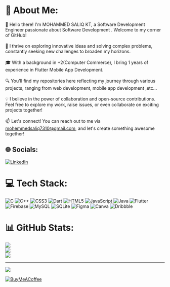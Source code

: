 # 💫 About Me:
👋 Hello there! I'm MOHAMMED SALIQ KT, a Software Development Engineer passionate about Software Development . Welcome to my corner of GitHub!<br><br>🚀 I thrive on exploring innovative ideas and solving complex problems, constantly seeking new challenges to broaden my horizons.<br><br>🎓 With a background in +2(Computer Commerce), I bring 1 years of experience in Flutter Mobile App Development.<br><br>🔍 You'll find my repositories here reflecting my journey through various projects, ranging from  web development, mobile app development ,etc...<br><br>💡 I believe in the power of collaboration and open-source contributions. Feel free to explore my work, raise issues, or even collaborate on exciting projects together!<br><br>📫 Let's connect! You can reach out to me via mohemmedsaliq7310@gmail.com, and let's create something awesome together!



## 🌐 Socials:
[![LinkedIn](https://img.shields.io/badge/LinkedIn-%230077B5.svg?logo=linkedin&logoColor=white)](https://linkedin.com/in/linkedin.com/in/mohammedsaliqkt) 

# 💻 Tech Stack:
![C](https://img.shields.io/badge/c-%2300599C.svg?style=for-the-badge&logo=c&logoColor=white) ![C++](https://img.shields.io/badge/c++-%2300599C.svg?style=for-the-badge&logo=c%2B%2B&logoColor=white) ![CSS3](https://img.shields.io/badge/css3-%231572B6.svg?style=for-the-badge&logo=css3&logoColor=white) ![Dart](https://img.shields.io/badge/dart-%230175C2.svg?style=for-the-badge&logo=dart&logoColor=white) ![HTML5](https://img.shields.io/badge/html5-%23E34F26.svg?style=for-the-badge&logo=html5&logoColor=white) ![JavaScript](https://img.shields.io/badge/javascript-%23323330.svg?style=for-the-badge&logo=javascript&logoColor=%23F7DF1E) ![Java](https://img.shields.io/badge/java-%23ED8B00.svg?style=for-the-badge&logo=openjdk&logoColor=white) ![Flutter](https://img.shields.io/badge/Flutter-%2302569B.svg?style=for-the-badge&logo=Flutter&logoColor=white) ![Firebase](https://img.shields.io/badge/Firebase-039BE5?style=for-the-badge&logo=Firebase&logoColor=white) ![MySQL](https://img.shields.io/badge/mysql-%2300000f.svg?style=for-the-badge&logo=mysql&logoColor=white) ![SQLite](https://img.shields.io/badge/sqlite-%2307405e.svg?style=for-the-badge&logo=sqlite&logoColor=white) ![Figma](https://img.shields.io/badge/figma-%23F24E1E.svg?style=for-the-badge&logo=figma&logoColor=white) ![Canva](https://img.shields.io/badge/Canva-%2300C4CC.svg?style=for-the-badge&logo=Canva&logoColor=white) ![Dribbble](https://img.shields.io/badge/Dribbble-EA4C89?style=for-the-badge&logo=dribbble&logoColor=white)
# 📊 GitHub Stats:
![](https://github-readme-stats.vercel.app/api?username=mohammedsaliq&theme=dark&hide_border=false&include_all_commits=false&count_private=false)<br/>
![](https://github-readme-streak-stats.herokuapp.com/?user=mohammedsaliq&theme=dark&hide_border=false)<br/>
![](https://github-readme-stats.vercel.app/api/top-langs/?username=mohammedsaliq&theme=dark&hide_border=false&include_all_commits=false&count_private=false&layout=compact)

---
[![](https://visitcount.itsvg.in/api?id=mohammedsaliq&icon=0&color=0)](https://visitcount.itsvg.in)

  
  [![BuyMeACoffee](https://img.shields.io/badge/Buy%20Me%20a%20Coffee-ffdd00?style=for-the-badge&logo=buy-me-a-coffee&logoColor=black)](https://buymeacoffee.com/mohammedsaliqkt) 

  
<!-- Proudly created with GPRM ( https://gprm.itsvg.in ) -->
